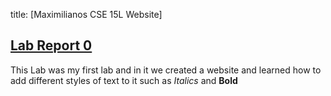 title: [Maximilianos CSE 15L Website]


## [Lab Report 0](lab-report-1-week-0.html)

This Lab was my first lab and in it we created a website and learned how to add different styles of text to it such as *Italics* and **Bold**





